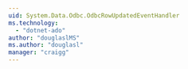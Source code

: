 ```yaml
---
uid: System.Data.Odbc.OdbcRowUpdatedEventHandler
ms.technology: 
  - "dotnet-ado"
author: "douglaslMS"
ms.author: "douglasl"
manager: "craigg"
---
```

